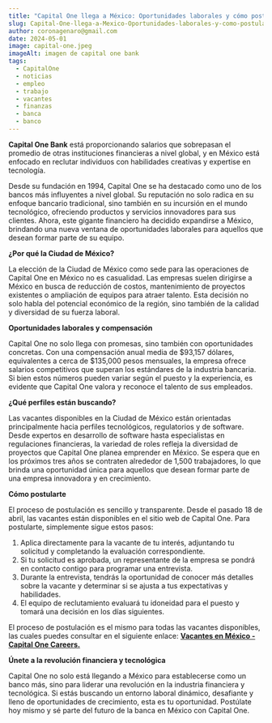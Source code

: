 ```yaml
---
title: "Capital One llega a México: Oportunidades laborales y cómo postularte"
slug: Capital-One-llega-a-Mexico-Oportunidades-laborales-y-como-postularte
author: coronagenaro@gmail.com
date: 2024-05-01
image: capital-one.jpeg
imageAlt: imagen de capital one bank
tags:
  - CapitalOne
  - noticias
  - empleo
  - trabajo
  - vacantes
  - finanzas
  - banca
  - banco
---
```

<!--StartFragment-->

**Capital One Bank** está proporcionando salarios que sobrepasan el promedio de otras instituciones financieras a nivel global, y en México está enfocado en reclutar individuos con habilidades creativas y expertise en tecnología.

<!--EndFragment-->

Desde su fundación en 1994, Capital One se ha destacado como uno de los bancos más influyentes a nivel global. Su reputación no solo radica en su enfoque bancario tradicional, sino también en su incursión en el mundo tecnológico, ofreciendo productos y servicios innovadores para sus clientes. Ahora, este gigante financiero ha decidido expandirse a México, brindando una nueva ventana de oportunidades laborales para aquellos que desean formar parte de su equipo.

**¿Por qué la Ciudad de México?**

La elección de la Ciudad de México como sede para las operaciones de Capital One en México no es casualidad. Las empresas suelen dirigirse a México en busca de reducción de costos, mantenimiento de proyectos existentes o ampliación de equipos para atraer talento. Esta decisión no solo habla del potencial económico de la región, sino también de la calidad y diversidad de su fuerza laboral.

**Oportunidades laborales y compensación**

Capital One no solo llega con promesas, sino también con oportunidades concretas. Con una compensación anual media de $93,157 dólares, equivalentes a cerca de $135,000 pesos mensuales, la empresa ofrece salarios competitivos que superan los estándares de la industria bancaria. Si bien estos números pueden variar según el puesto y la experiencia, es evidente que Capital One valora y reconoce el talento de sus empleados.

**¿Qué perfiles están buscando?**

Las vacantes disponibles en la Ciudad de México están orientadas principalmente hacia perfiles tecnológicos, regulatorios y de software. Desde expertos en desarrollo de software hasta especialistas en regulaciones financieras, la variedad de roles refleja la diversidad de proyectos que Capital One planea emprender en México. Se espera que en los próximos tres años se contraten alrededor de 1,500 trabajadores, lo que brinda una oportunidad única para aquellos que desean formar parte de una empresa innovadora y en crecimiento.

**Cómo postularte**

El proceso de postulación es sencillo y transparente. Desde el pasado 18 de abril, las vacantes están disponibles en el sitio web de Capital One. Para postularte, simplemente sigue estos pasos:

1. Aplica directamente para la vacante de tu interés, adjuntando tu solicitud y completando la evaluación correspondiente.
2. Si tu solicitud es aprobada, un representante de la empresa se pondrá en contacto contigo para programar una entrevista.
3. Durante la entrevista, tendrás la oportunidad de conocer más detalles sobre la vacante y determinar si se ajusta a tus expectativas y habilidades.
4. El equipo de reclutamiento evaluará tu idoneidad para el puesto y tomará una decisión en los días siguientes.

El proceso de postulación es el mismo para todas las vacantes disponibles, las cuales puedes consultar en el siguiente enlace: **[Vacantes en México - Capital One Careers.](https://www.capitalonecareers.com/search-jobs/Mexico)**

**Únete a la revolución financiera y tecnológica**

Capital One no solo está llegando a México para establecerse como un banco más, sino para liderar una revolución en la industria financiera y tecnológica. Si estás buscando un entorno laboral dinámico, desafiante y lleno de oportunidades de crecimiento, esta es tu oportunidad. Postúlate hoy mismo y sé parte del futuro de la banca en México con Capital One.

<!--EndFragment-->